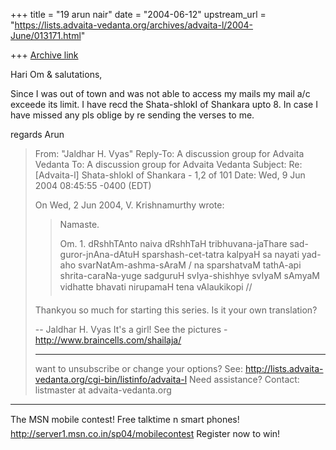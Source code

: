 +++
title = "19 arun nair"
date = "2004-06-12"
upstream_url = "https://lists.advaita-vedanta.org/archives/advaita-l/2004-June/013171.html"

+++
[Archive link](https://lists.advaita-vedanta.org/archives/advaita-l/2004-June/013171.html)

Hari Om & salutations,

Since I was out of town and was not able to access my mails my mail a/c 
exceede its limit. I have recd the Shata-shlokI of Shankara upto 8. In case 
I have missed any pls oblige by re sending the verses to me.

regards
Arun


>From: "Jaldhar H. Vyas" <jaldhar at braincells.com>
>Reply-To: A discussion group for Advaita Vedanta 
><advaita-l at lists.advaita-vedanta.org>
>To: A discussion group for Advaita Vedanta 
><advaita-l at lists.advaita-vedanta.org>
>Subject: Re: [Advaita-l] Shata-shlokI of Shankara - 1,2 of 101
>Date: Wed, 9 Jun 2004 08:45:55 -0400 (EDT)
>
>On Wed, 2 Jun 2004, V. Krishnamurthy wrote:
>
> > Namaste.
> >
> > Om.
> > 1.
> > dRshhTAnto naiva dRshhTaH tribhuvana-jaThare
> > sad-guror-jnAna-dAtuH
> > sparshash-cet-tatra kalpyaH sa nayati yad-aho
> > svarNatAm-ashma-sAraM /
> > na sparshatvaM tathA-api shrita-caraNa-yuge sadguruH
> > svIya-shishhye
> > svIyaM sAmyaM vidhatte bhavati nirupamaH tena vAlaukikopi
> >  //
> >
>
>Thankyou so much for starting this series.  Is it your own translation?
>
>--
>Jaldhar H. Vyas <jaldhar at braincells.com>
>It's a girl! See the pictures - http://www.braincells.com/shailaja/
>_______________________________________________
>want to unsubscribe or change your options? See:
>http://lists.advaita-vedanta.org/cgi-bin/listinfo/advaita-l
>Need assistance? Contact:
>listmaster at advaita-vedanta.org

_________________________________________________________________
The MSN mobile contest! Free talktime n smart phones! 
http://server1.msn.co.in/sp04/mobilecontest  Register now to win!


